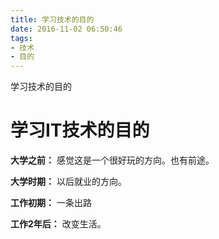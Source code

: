 ```yaml
---
title: 学习技术的目的
date: 2016-11-02 06:50:46
tags: 
- 技术
- 目的
---
```


学习技术的目的
<!--more-->

# 学习IT技术的目的

**大学之前：**
感觉这是一个很好玩的方向。也有前途。

**大学时期：**
以后就业的方向。

**工作初期：**
一条出路

**工作2年后：**
改变生活。
